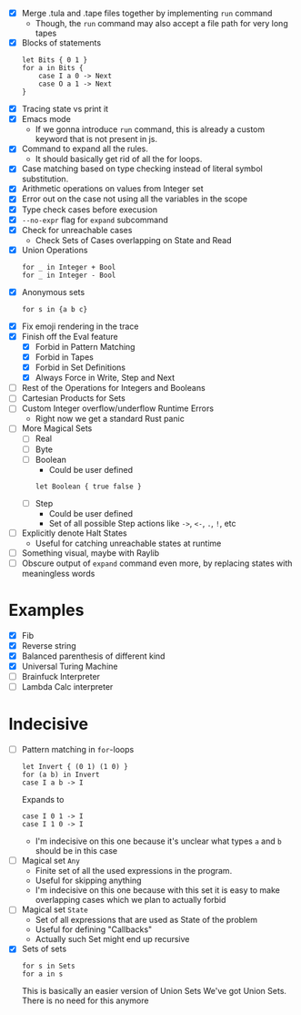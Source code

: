 - [x] Merge .tula and .tape files together by implementing `run` command
  - Though, the `run` command may also accept a file path for very
    long tapes
- [x] Blocks of statements
  ```tula
  let Bits { 0 1 }
  for a in Bits {
      case I a 0 -> Next
      case O a 1 -> Next
  }
  ```
- [x] Tracing state vs print it
- [x] Emacs mode
  - If we gonna introduce `run` command, this is already a custom
    keyword that is not present in js.
- [x] Command to expand all the rules.
  - It should basically get rid of all the for loops.
- [x] Case matching based on type checking instead of literal symbol
      substitution.
- [x] Arithmetic operations on values from Integer set
- [x] Error out on the case not using all the variables in the scope
- [x] Type check cases before execusion
- [x] `--no-expr` flag for `expand` subcommand
- [x] Check for unreachable cases
  - Check Sets of Cases overlapping on State and Read
- [x] Union Operations
  ```tula
  for _ in Integer + Bool
  for _ in Integer - Bool
  ```
- [x] Anonymous sets
  ```tule
  for s in {a b c}
  ```
- [x] Fix emoji rendering in the trace
- [x] Finish off the Eval feature
  - [x] Forbid in Pattern Matching
  - [x] Forbid in Tapes
  - [x] Forbid in Set Definitions
  - [x] Always Force in Write, Step and Next
- [ ] Rest of the Operations for Integers and Booleans
- [ ] Cartesian Products for Sets
- [ ] Custom Integer overflow/underflow Runtime Errors
  - Right now we get a standard Rust panic
- [ ] More Magical Sets
  - [ ] Real
  - [ ] Byte
  - [ ] Boolean
    - Could be user defined
    ```tula
    let Boolean { true false }
    ```
  - [ ] Step
    - Could be user defined
    - Set of all possible Step actions like `->`, `<-`, `.`, `!`, etc
- [ ] Explicitly denote Halt States
  - Useful for catching unreachable states at runtime
- [ ] Something visual, maybe with Raylib
- [ ] Obscure output of `expand` command even more, by replacing states with meaningless words

# Examples

- [x] Fib
- [x] Reverse string
- [x] Balanced parenthesis of different kind
- [x] Universal Turing Machine
- [ ] Brainfuck Interpreter
- [ ] Lambda Calc interpreter

# Indecisive

- [ ] Pattern matching in `for`-loops
  ```tula
  let Invert { (0 1) (1 0) }
  for (a b) in Invert
  case I a b -> I
  ```
  Expands to
  ```tula
  case I 0 1 -> I
  case I 1 0 -> I
  ```
  - I'm indecisive on this one because it's unclear what types `a` and
    `b` should be in this case
- [ ] Magical set `Any`
  - Finite set of all the used expressions in the program.
  - Useful for skipping anything
  - I'm indecisive on this one because with this set it is easy to
    make overlapping cases which we plan to actually forbid
- [ ] Magical set `State`
  - Set of all expressions that are used as State of the problem
  - Useful for defining "Callbacks"
  - Actually such Set might end up recursive
- [x] Sets of sets
  ```tula
  for s in Sets
  for a in s
  ```
  This is basically an easier version of Union Sets
  We've got Union Sets. There is no need for this anymore
